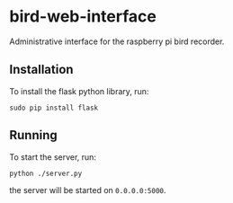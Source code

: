# bird-web-interface

Administrative interface for the raspberry pi bird recorder.

## Installation

To install the flask python library, run:

```
sudo pip install flask
```

## Running

To start the server, run:

```
python ./server.py
```

the server will be started on `0.0.0.0:5000`. 
